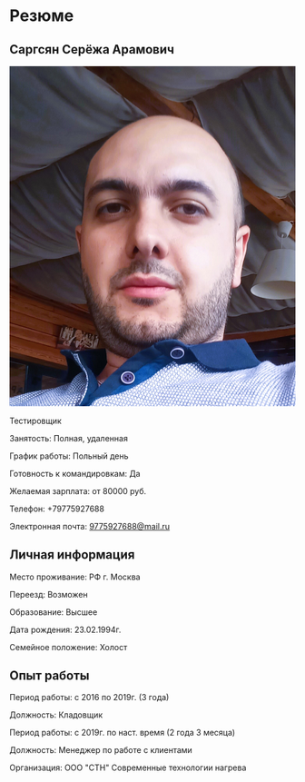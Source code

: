 # Резюме 

 ## **Саргсян Серёжа Арамович**
 
 ![](20220716_181804.jpg)

 Тестировщик 

 Занятость: Полная, удаленная

График работы: Польный день

Готовность к командировкам: Да

Желаемая зарплата: от 80000 руб.

Телефон: +79775927688

Электронная почта: 9775927688@mail.ru

## Личная информация 

Место проживание: РФ г. Москва

Переезд: Возможен

Образование: Высшее

Дата рождения: 23.02.1994г.

Семейное положение: Холост

## Опыт работы

Период работы: с 2016 по 2019г. (3 года) 

Должность: Кладовщик

Период работы: с 2019г. по наст. время (2 года 3 месяца) 

Должность: Менеджер по работе с клиентами

Организация: ООО "СТН" Современные технологии нагрева


